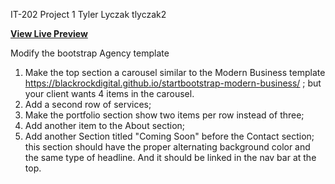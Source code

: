 IT-202 Project 1
Tyler Lyczak
tlyczak2

**[View Live Preview](https://tylerlyczak.github.io/it202-Project1/)**


Modify the bootstrap Agency template

1. Make the top section a carousel similar to the Modern Business template https://blackrockdigital.github.io/startbootstrap-modern-business/  ; but your client wants 4 items in the carousel.
2. Add a second row of services;
3. Make the portfolio section show two items per row instead of three;
4. Add another item to the About section;
5. Add another Section titled "Coming Soon" before the Contact section;  this section should have the proper alternating background color and the same type of headline.   And it should be linked in the nav bar at the top.

